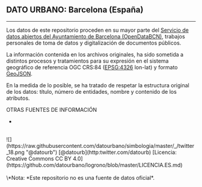 ## DATO URBANO: Barcelona (España)
---

Los datos de este repositorio proceden en su mayor parte del [Servicio de datos abiertos del Ayuntamiento de Barcelona (OpenDataBCN)](http://opendata.bcn.cat/opendata/es), trabajos personales de toma de datos y digitalización de documentos públicos.

La información contenida en los archivos originales, ha sido sometida a distintos procesos y tratamientos para su expresión en el sistema geográfico de referencia OGC CRS:84 ([EPSG:4326](https://epsg.io/4326) lon-lat)  y formato [GeoJSON](http://geojson.org/).


En la medida de lo posible, se ha tratado de respetar la estructura original de los datos: título, número de entidades, nombre y contenido de los atributos.

OTRAS FUENTES DE INFORMACIÓN

* 


<br />
![](https://raw.githubusercontent.com/datourbano/simbologia/master/_/twitter_18.png "@datourb") [@datourb](http:twitter.com/datourb)  
[Licencia: Creative Commons CC BY 4.0](https://github.com/datourbano/logrono/blob/master/LICENCIA.ES.md)
<br /><br />
\*Nota: *Este repositorio no es una fuente de datos oficial*.
